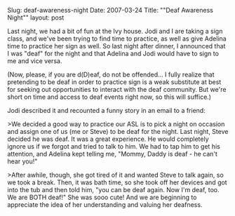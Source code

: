 Slug: deaf-awareness-night
Date: 2007-03-24
Title: "&quot;Deaf Awareness Night&quot;"
layout: post

Last night, we had a bit of fun at the Ivy house. Jodi and I are taking a sign class, and we&#39;ve been trying to find time to practice, as well as give Adelina time to practice her sign as well. So last night after dinner, I announced that I was &quot;deaf&quot; for the night and that Adelina and Jodi would have to sign to me and vice versa.

(Now, please, if you are d(D)eaf, do not be offended... I fully realize that pretending to be deaf in order to practice sign is a weak substitute at best for seeking out opportunities to interact with the deaf community. But we&#39;re short on time and access to deaf events right now, so this will suffice.)

Jodi described it and recounted a funny story in an email to a friend:

&gt;We decided a good way to practice our ASL is to pick a night on occasion and assign one of us (me or Steve) to be deaf for the night.  Last night, Steve decided he was deaf.  It was a great experience.  He would completely ignore us if we forgot and tried to talk to him.  We had to tap him to get his attention, and Adelina kept telling me, &quot;Mommy, Daddy is deaf - he can&#39;t hear you!&quot;

&gt;After awhile, though, she got tired of it and wanted Steve to talk again, so we took a break. Then, it was bath time, so she took off her devices and got into the tub and then told him, &quot;you can be deaf again.  Now I&#39;m deaf, too.  We are BOTH deaf!&quot;  She was sooo cute!  And we are beginning to appreciate the idea of her understanding and valuing her deafness.
